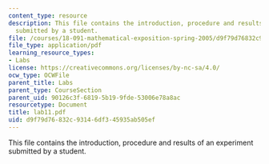 ```yaml
---
content_type: resource
description: This file contains the introduction, procedure and results of an experiment
  submitted by a student.
file: /courses/18-091-mathematical-exposition-spring-2005/d9f79d76832c93146df345935ab505ef_lab11.pdf
file_type: application/pdf
learning_resource_types:
- Labs
license: https://creativecommons.org/licenses/by-nc-sa/4.0/
ocw_type: OCWFile
parent_title: Labs
parent_type: CourseSection
parent_uid: 90126c3f-6819-5b19-9fde-53006e78a8ac
resourcetype: Document
title: lab11.pdf
uid: d9f79d76-832c-9314-6df3-45935ab505ef
---
```

This file contains the introduction, procedure and results of an experiment submitted by a student.